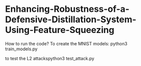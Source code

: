 # Enhancing-Robustness-of-a-Defensive-Distillation-System-Using-Feature-Squeezing
How to run the code?
To create the MNIST models: python3 train_models.py

to test the L2 
attackspython3 test_attack.py
